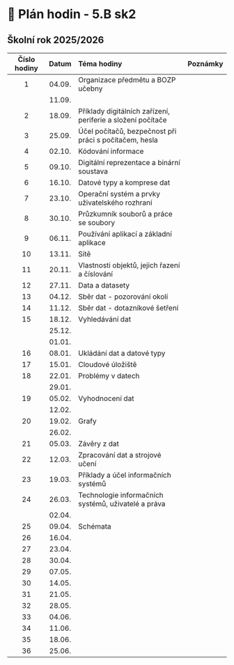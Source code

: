 # 📅 Plán hodin - 5.B sk2

## Školní rok 2025/2026

| Číslo hodiny | Datum  | Téma hodiny                                                 | Poznámky |
| :----------: | :----: | :---------------------------------------------------------- | :------- |
|      1       | 04.09. | Organizace předmětu a BOZP učebny                           |          |
|              | 11.09. |                                                             |          |
|      2       | 18.09. | Příklady digitálních zařízení, periferie a složení počítače |          |
|      3       | 25.09. | Účel počítačů, bezpečnost při práci s počítačem, hesla      |          |
|      4       | 02.10. | Kódování informace                                          |          |
|      5       | 09.10. | Digitální reprezentace a binární soustava                   |          |
|      6       | 16.10. | Datové typy a komprese dat                                  |          |
|      7       | 23.10. | Operační systém a prvky uživatelského rozhraní              |          |
|      8       | 30.10. | Průzkumník souborů a práce se soubory                       |          |
|      9       | 06.11. | Používání aplikací a základní aplikace                      |          |
|      10      | 13.11. | Sítě                                                        |          |
|      11      | 20.11. | Vlastnosti objektů, jejich řazení a číslování               |          |
|      12      | 27.11. | Data a datasety                                             |          |
|      13      | 04.12. | Sběr dat - pozorování okolí                                 |          |
|      14      | 11.12. | Sběr dat - dotazníkové šetření                              |          |
|      15      | 18.12. | Vyhledávání dat                                             |          |
|              | 25.12. |                                                             |          |
|              | 01.01. |                                                             |          |
|      16      | 08.01. | Ukládání dat a datové typy                                  |          |
|      17      | 15.01. | Cloudové úložiště                                           |          |
|      18      | 22.01. | Problémy v datech                                           |          |
|              | 29.01. |                                                             |          |
|      19      | 05.02. | Vyhodnocení dat                                             |          |
|              | 12.02. |                                                             |          |
|      20      | 19.02. | Grafy                                                       |          |
|              | 26.02. |                                                             |          |
|      21      | 05.03. | Závěry z dat                                                |          |
|      22      | 12.03. | Zpracování dat a strojové učení                             |          |
|      23      | 19.03. | Příklady a účel informačních systémů                        |          |
|      24      | 26.03. | Technologie informačních systémů, uživatelé a práva         |          |
|              | 02.04. |                                                             |          |
|      25      | 09.04. | Schémata                                                    |          |
|      26      | 16.04. |                                                             |          |
|      27      | 23.04. |                                                             |          |
|      28      | 30.04. |                                                             |          |
|      29      | 07.05. |                                                             |          |
|      30      | 14.05. |                                                             |          |
|      31      | 21.05. |                                                             |          |
|      32      | 28.05. |                                                             |          |
|      33      | 04.06. |                                                             |          |
|      34      | 11.06. |                                                             |          |
|      35      | 18.06. |                                                             |          |
|      36      | 25.06. |                                                             |          |
